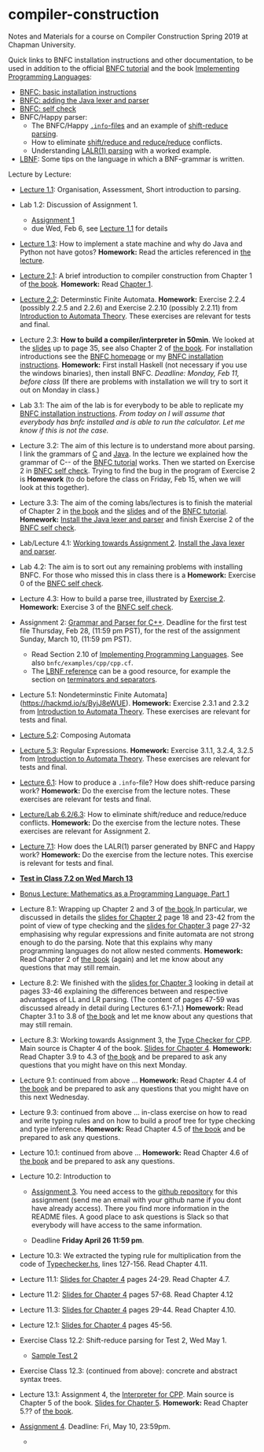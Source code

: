 # compiler-construction
Notes and Materials for a course on Compiler Construction Spring 2019 at Chapman University.

Quick links to BNFC installation instructions and other documentation, to be used in addition to the official [BNFC tutorial](http://bnfc.digitalgrammars.com/tutorial/bnfc-tutorial.html) and the  book [Implementing Programming Languages](http://www.grammaticalframework.org/ipl-book/):

- [BNFC: basic installation instructions](https://github.com/alexhkurz/compiler-construction/blob/master/BNFC-installation.md)
- [BNFC: adding the Java lexer and parser](https://github.com/alexhkurz/compiler-construction/blob/master/BNFC-installation-java.md)
- [BNFC: self check](https://github.com/alexhkurz/compiler-construction/blob/master/BNFC-example.md)
- BNFC/Happy parser:
  - The BNFC/Happy [`.info`-files](https://hackmd.io/s/ryllVQdIN#How-to-create-the-info-file-of-a-Happy-parser) and an example of [shift-reduce parsing](https://hackmd.io/s/ryllVQdIN).
  - How to eliminate [shift/reduce and reduce/reduce](https://hackmd.io/s/rJoVGDh84) conflicts.
  - Understanding [LALR(1) parsing](https://hackmd.io/s/S11sLzo84) with a worked example.
- [LBNF](https://hackmd.io/s/SyJowOgD4): Some tips on the language in which a BNF-grammar is written.
  
Lecture by Lecture:

- [Lecture 1.1](lecture-1.1.md): Organisation, Assessment, Short introduction to parsing.

- Lab 1.2: Discussion of Assignment 1.
  - [Assignment 1](https://hackmd.io/s/HyaDeaXzN#) 
  - due Wed, Feb 6, see [Lecture 1.1](lecture-1.1.md) for details

- [Lecture 1.3](https://hackmd.io/s/S110eS-VE#): How to implement a state machine and why do Java and Python not have gotos? **Homework:** Read the articles referenced in [the lecture](https://hackmd.io/s/S110eS-VE).

- [Lecture 2.1](http://www.grammaticalframework.org/ipl-book/slides/1-slides-ipl-book.pdf): A brief introduction to compiler construction from Chapter 1 of [the book](http://www.grammaticalframework.org/ipl-book/). **Homework:** Read [Chapter 1](http://www.cse.chalmers.se/edu/year/2012/course/DAT150/lectures/plt-book.pdf).

- [Lecture 2.2](lecture-2.2.md): Determinstic Finite Automata. **Homework:** Exercise 2.2.4 (possibly 2.2.5 and 2.2.6) and Exercise 2.2.10 (possibly 2.2.11) from [Introduction to Automata Theory]( https://mcdtu.files.wordpress.com/2017/03/introduction-to-automata-theory.pdf). These exercises are relevant for tests and final.

- Lecture 2.3: **How to build a compiler/interpreter in 50min**. We looked at the [slides](http://www.grammaticalframework.org/ipl-book/slides/2-slides-ipl-book.pdf) up to page 35, see also Chapter 2 of [the book](http://www.cse.chalmers.se/edu/year/2012/course/DAT150/lectures/plt-book.pdf). For installation  introductions see the [BNFC homepage](http://bnfc.digitalgrammars.com) or my [BNFC installation instructions](https://github.com/alexhkurz/compiler-construction/blob/master/BNFC-installation.md). **Homework:** First install Haskell (not necessary if you use the windows binaries), then install BNFC. *Deadline: Monday, Feb 11, before class* (If there are problems with installation we will try to sort it out on Monday in class.)

- Lab 3.1: The aim of the lab is for everybody to be able to replicate my [BNFC installation instructions](https://github.com/alexhkurz/compiler-construction/blob/master/BNFC-installation.md). *From today on I will assume that everybody has bnfc installed and is able to run the calculator. Let me know if this is not the case.*

- Lecture 3.2: The aim of this lecture is to understand more about parsing. I link the grammars of [C](https://cs.wmich.edu/~gupta/teaching/cs4850/sumII06/The%20syntax%20of%20C%20in%20Backus-Naur%20form.htm) and [Java](https://docs.oracle.com/javase/specs/jls/se11/html/jls-19.html). In the lecture we explained how the grammar of C-- of the [BNFC tutorial](http://bnfc.digitalgrammars.com/tutorial/bnfc-tutorial.html) works. Then we started on Exercise 2 in  [BNFC self check](https://github.com/alexhkurz/compiler-construction/blob/master/BNFC-example.md). Trying to find the bug in the program of Exercise 2 is **Homework** (to do before the class on Friday, Feb 15, when we will look at this together).

- Lecture 3.3: The aim of the coming labs/lectures is to finish the material of Chapter 2 in [the book](http://www.cse.chalmers.se/edu/year/2012/course/DAT150/lectures/plt-book.pdf) and the [slides](http://www.grammaticalframework.org/ipl-book/slides/2-slides-ipl-book.pdf) and of the [BNFC tutorial](http://bnfc.digitalgrammars.com/tutorial/bnfc-tutorial.html). **Homework:**  [Install the Java lexer and parser](https://github.com/alexhkurz/compiler-construction/blob/master/BNFC-installation-java.md) and finish Exercise 2 of the [BNFC self check](https://github.com/alexhkurz/compiler-construction/blob/master/BNFC-example.md).

- Lab/Lecture 4.1: [Working towards Assignment 2](http://www.grammaticalframework.org/ipl-book/assignments/assignment1/assignment1.html).
[Install the Java lexer and parser](https://github.com/alexhkurz/compiler-construction/blob/master/BNFC-installation-java.md).

- Lab 4.2: The aim is to sort out any remaining problems with installing BNFC. For those who missed this in class there is a **Homework:** Exercise 0 of the [BNFC self check](https://github.com/alexhkurz/compiler-construction/blob/master/BNFC-example.md).

- Lecture 4.3: How to build a parse tree, illustrated by [Exercise 2](https://github.com/alexhkurz/compiler-construction/blob/master/BNFC-example.md). **Homework:** Exercise 3 of the [BNFC self check](https://github.com/alexhkurz/compiler-construction/blob/master/BNFC-example.md).

- Assignment 2: [Grammar and Parser for C++](http://www.grammaticalframework.org/ipl-book/assignments/assignment1/assignment1.html). Deadline for the first test file Thursday, Feb 28, (11:59 pm PST), for the rest of the assignment Sunday, March 10, (11:59 pm PST).  

  - Read Section 2.10 of [Implementing Programming Languages](http://www.cse.chalmers.se/edu/year/2012/course/DAT150/lectures/plt-book.pdf). See also `bnfc/examples/cpp/cpp.cf`.
  - The [LBNF reference](https://bnfc.readthedocs.io/en/latest/lbnf.html#lbnf-in-a-nutshell) can be a good resource, for example the section on [terminators and separators](https://bnfc.readthedocs.io/en/latest/lbnf.html#terminator).

- Lecture 5.1: Nondeterminstic Finite Automata](https://hackmd.io/s/ByjJ8eWUE). **Homework:** Exercise 2.3.1 and 2.3.2 from [Introduction to Automata Theory]( https://mcdtu.files.wordpress.com/2017/03/introduction-to-automata-theory.pdf). These exercises are relevant for tests and final.
  
- [Lecture 5.2](https://hackmd.io/s/SJv6u2GL4#): Composing Automata

- [Lecture 5.3](https://hackmd.io/s/rkA6Af484#): Regular Expressions. **Homework:** Exercise 3.1.1, 3.2.4, 3.2.5 from [Introduction to Automata Theory]( https://mcdtu.files.wordpress.com/2017/03/introduction-to-automata-theory.pdf). These exercises are relevant for tests and final.

- [Lecture 6.1](https://hackmd.io/s/ryllVQdIN#): How to produce a `.info`-file? How does shift-reduce parsing work?  **Homework:** Do the exercise from the lecture notes. These exercises are relevant for tests and final.

- [Lecture/Lab 6.2/6.3](https://hackmd.io/s/rJoVGDh84#): How to eliminate shift/reduce and reduce/reduce conflicts. **Homework:** Do the exercise from the lecture notes. These exercises are relevant for Assignment 2.

- [Lecture 7.1](https://hackmd.io/s/S11sLzo84#): How does the LALR(1) parser generated by BNFC and Happy work?  **Homework:** Do the exercise from the lecture notes. This exercise is relevant for tests and final.

- [**Test in Class 7.2 on Wed March 13**](https://hackmd.io/s/ry_CIrSwE)
  
- [Bonus Lecture: Mathematics as a Programming Language, Part 1](https://hackmd.io/s/ByGLTvFDE)

- Lecture 8.1: Wrapping up Chapter 2 and 3 of [the book](http://www.cse.chalmers.se/edu/year/2012/course/DAT150/lectures/plt-book.pdf).In particular, we discussed in details the  [slides for Chapter 2](http://www.grammaticalframework.org/ipl-book/slides/2-slides-ipl-book.pdf) page 18 and 23-42 from the point of view of type checking and the [slides for Chapter 3](http://www.grammaticalframework.org/ipl-book/slides/3-slides-ipl-book.pdf) page 27-32 emphasising why regular expressions and finite automata are not strong enough to do the parsing. Note that this explains why many programming languages do not allow nested comments. **Homework:** Read Chapter 2 of [the book](http://www.grammaticalframework.org/ipl-book/) (again) and let me know about any questions that may still remain.

- Lecture 8.2: We finished with the [slides for Chapter 3](http://www.grammaticalframework.org/ipl-book/slides/3-slides-ipl-book.pdf) looking in detail at pages 33-46 explaining the differences between and respective advantages of LL and LR parsing. (The content of pages 
47-59 was discussed already in detail during Lectures 6.1-7.1.) **Homework:** Read Chapter 3.1 to 3.8 of [the book](http://www.grammaticalframework.org/ipl-book/) and let me know about any questions that may still remain.

- Lecture 8.3: Working towards Assignment 3, the [Type Checker for CPP](http://www.grammaticalframework.org/ipl-book/assignments/assignment2/assignment2.html). Main source is Chapter 4 of the book. [Slides for Chapter 4](http://www.grammaticalframework.org/ipl-book/slides/4-slides-ipl-book.pdf). **Homework:** Read Chapter 3.9 to 4.3 of [the book](http://www.grammaticalframework.org/ipl-book/) and be prepared to ask any questions that you might have  on this next Monday.

- Lecture 9.1: continued from above ...  **Homework:** Read Chapter 4.4 of [the book](http://www.grammaticalframework.org/ipl-book/) and be prepared to ask any questions that you might have  on this next Wednesday.

- Lecture 9.3: continued from above ...  in-class exercise on how to read and write typing rules and on how to build a proof tree for type checking and type inference. **Homework:** Read Chapter 4.5 of [the book](http://www.grammaticalframework.org/ipl-book/) and be prepared to ask any questions.

- Lecture 10.1: continued from above ... **Homework:** Read Chapter 4.6 of [the book](http://www.grammaticalframework.org/ipl-book/) and be prepared to ask any questions.

- Lecture 10.2: Introduction to 

  - [Assignment 3](http://www.grammaticalframework.org/ipl-book/assignments/assignment2/assignment2.html). You need access to the [github repository](https://github.com/ChapmanCPSC/compiler-assignments) for this assignment (send me an email with your github name if you dont have already access). There you find more information in the README files. A good place to ask questions is Slack so that everybody will have access to the same information.
  
  - Deadline **Friday April 26 11:59 pm**.

  
- Lecture 10.3: We extracted the typing rule for multiplication from the code of [Typechecker.hs](https://github.com/ChapmanCPSC/compiler-assignments/blob/master/Typechecker/Haskell/src/TypeChecker.hs), lines 127-156. Read Chapter 4.11.

- Lecture 11.1: [Slides for Chapter 4](http://www.grammaticalframework.org/ipl-book/slides/4-slides-ipl-book.pdf) pages 24-29. Read Chapter 4.7.

- Lecture 11.2: [Slides for Chapter 4](http://www.grammaticalframework.org/ipl-book/slides/4-slides-ipl-book.pdf) pages 57-68. Read Chapter 4.12

- Lecture 11.3: [Slides for Chapter 4](http://www.grammaticalframework.org/ipl-book/slides/4-slides-ipl-book.pdf) pages 29-44. Read Chapter 4.10.

- Lecture 12.1: [Slides for Chapter 4](http://www.grammaticalframework.org/ipl-book/slides/4-slides-ipl-book.pdf) pages 45-56. 

- Exercise Class 12.2: Shift-reduce parsing for Test 2, Wed May 1.
  - [Sample Test 2](https://hackmd.io/s/SklvVeAc4)

- Exercise Class 12.3: (continued from above): concrete and abstract syntax trees.

- Lecture 13.1: Assignment 4, the [Interpreter for CPP](http://www.grammaticalframework.org/ipl-book/assignments/assignment3/assignment3.html). Main source is Chapter 5 of the book. [Slides for Chapter 5](http://www.grammaticalframework.org/ipl-book/slides/5-slides-ipl-book.pdf). **Homework:** Read Chapter 5.?? of [the book](http://www.grammaticalframework.org/ipl-book/).

- [Assignment 4](http://www.grammaticalframework.org/ipl-book/assignments/assignment3/assignment3.html). Deadline: Fri, May 10, 23:59pm.

  - 


